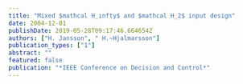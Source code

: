 ```yaml
---
title: "Mixed $mathcal H_ınfty$ and $mathcal H_2$ input design"
date: 2004-12-01
publishDate: 2019-05-28T09:17:46.664654Z
authors: ["H. Jansson", " H.~Hjalmarsson"]
publication_types: ["1"]
abstract: ""
featured: false
publication: "*IEEE Conference on Decision and Control*"
---
```


